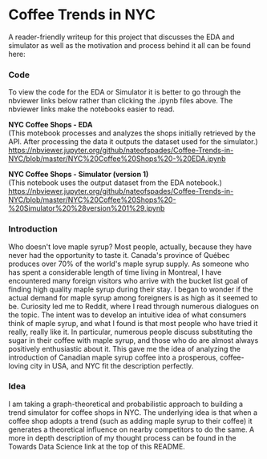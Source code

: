 # Coffee Trends in NYC

A reader-friendly writeup for this project that discusses the EDA and simulator as well as the motivation and process behind it all can be found here:


### Code
To view the code for the EDA or Simulator it is better to go through the nbviewer links below rather than clicking the .ipynb files above. The nbviewer links make the notebooks easier to read.

**NYC Coffee Shops - EDA** <br />
(This motebook processes and analyzes the shops initially retrieved by the API. After processing the data it outputs the dataset used for the simulator.) <br />
https://nbviewer.jupyter.org/github/nateofspades/Coffee-Trends-in-NYC/blob/master/NYC%20Coffee%20Shops%20-%20EDA.ipynb

**NYC Coffee Shops - Simulator (version 1)** <br />
(This notebook uses the output dataset from the EDA notebook.) <br /> 
https://nbviewer.jupyter.org/github/nateofspades/Coffee-Trends-in-NYC/blob/master/NYC%20Coffee%20Shops%20-%20Simulator%20%28version%201%29.ipynb

### Introduction
Who doesn't love maple syrup? Most people, actually, because they have never had the opportunity to taste it. Canada's province of Québec produces over 70% of the world's maple syrup supply. As someone who has spent a considerable length of time living in Montreal, I have encountered many foreign visitors who arrive with the bucket list goal of finding high quality maple syrup during their stay. I began to wonder if the actual demand for maple syrup among foreigners is as high as it seemed to be. Curiosity led me to Reddit, where I read through numerous dialogues on the topic. The intent was to develop an intuitive idea of what consumers think of maple syrup, and what I found is that most people who have tried it really, really like it. In particular, numerous people discuss substituting the sugar in their coffee with maple syrup, and those who do are almost always positively enthusiastic about it. This gave me the idea of analyzing the introduction of Canadian maple syrup coffee into a prosperous, coffee-loving city in USA, and NYC fit the description perfectly.

### Idea
I am taking a graph-theoretical and probabilistic approach to building a trend simulator for coffee shops in NYC. The underlying idea is that when a coffee shop adopts a trend (such as adding maple syrup to their coffee) it generates a theoretical influence on nearby competitors to do the same. A more in depth description of my thought process can be found in the Towards Data Science link at the top of this README.
